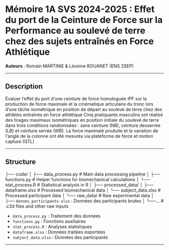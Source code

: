 # Mémoire 1A SVS 2024-2025 : Effet du port de la Ceinture de Force sur la Performance au soulevé de terre chez des sujets entraînés en Force Athlétique

**Auteurs** : Romain MARTINIE & Léonine ROUANET (ENS 2SEP)

---

## Description
Évaluer l’effet du port d’une ceinture de force homologuée IPF sur la production de force maximale et la cinématique articulaire du tronc lors d’une tâche isométrique en position de départ au soulevé de terre chez des athlètes entraînés en force athlétique
Cinq pratiquants masculins ont réalisé des tirages maximaux isométriques en position initiale du soulevé de terre dans trois conditions randomisées : sans ceinture (NB), ceinture desserrée (LB) et ceinture serrée (WB). La force maximale produite et la variation de l'angle de la colonne ont été mesurés via plateforme de force et motion capture (QTL)

---

## Structure

├── code/
│ ├── data_process.py # Main data processing pipeline
│ ├── functions.py # Helper functions for biomechanical calculations
│ └── stat_process.R # Statistical analysis in R
│
├── processed_data/
│ ├── dataframe.xlsx # Processed biomechanical data
│ └── subject_data.xlsx # Processed participant data
│
└── raw_data/ # Raw experimental data
│ ├── `donnes_participants.xlsx` : Données des participants brutes
│ └──... # .c3d files and other raw inputs

- `data_process.py` : Traitement des données 
- `functions.py` : Fonctions auxiliaires
- `stat_process.R` : Analyses statistiques
- `dataframe.xlsx` : Données traitées exportées 
- `subject_data.xlsx` : Données des participants

---
